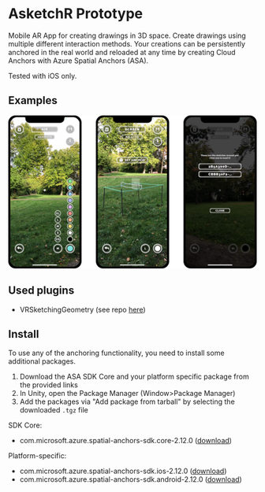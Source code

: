 # AsketchR Prototype

Mobile AR App for creating drawings in 3D space. Create drawings using multiple different interaction methods. 
Your creations can be persistently anchored in the real world and reloaded at any time by creating Cloud Anchors with Azure Spatial Anchors (ASA).

Tested with iOS only.

## Examples

![Examples](examples.png)


## Used plugins

- VRSketchingGeometry (see repo [here](https://github.com/tterpi/VRSketchingGeometry))


## Install

To use any of the anchoring functionality, you need to install some additional packages.

1. Download the ASA SDK Core and your platform specific package from the provided links
2. In Unity, open the Package Manager (Window>Package Manager)
3. Add the packages via "Add package from tarball" by selecting the downloaded ```.tgz``` file

SDK Core:
- com.microsoft.azure.spatial-anchors-sdk.core-2.12.0 ([download](https://dev.azure.com/aipmr/MixedReality-Unity-Packages/_artifacts/feed/Unity-packages/Npm/com.microsoft.azure.spatial-anchors-sdk.core/overview/2.12.0))

Platform-specific:
- com.microsoft.azure.spatial-anchors-sdk.ios-2.12.0 ([download](https://dev.azure.com/aipmr/MixedReality-Unity-Packages/_artifacts/feed/Unity-packages/Npm/com.microsoft.azure.spatial-anchors-sdk.ios/overview/2.12.0))
- com.microsoft.azure.spatial-anchors-sdk.android-2.12.0 ([download](https://dev.azure.com/aipmr/MixedReality-Unity-Packages/_artifacts/feed/Unity-packages/Npm/com.microsoft.azure.spatial-anchors-sdk.android/overview/2.12.0))
